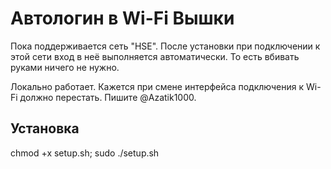 # Автологин в Wi-Fi Вышки
Пока поддерживается сеть "HSE". После установки при подключении к этой сети вход в неё выполняется автоматически. То есть вбивать руками ничего не нужно.

Локально работает. Кажется при смене интерфейса подключения к Wi-Fi должно перестать. Пишите @Azatik1000.

## Установка
chmod +x setup.sh;
sudo ./setup.sh
